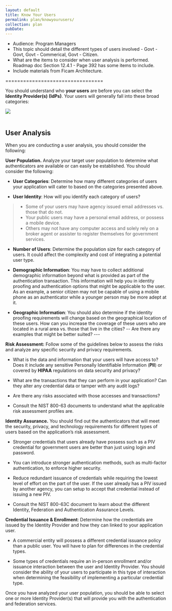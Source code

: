 ```yaml
---
layout: default
title: Know Your Users
permalink: plan/knowyourusers/
collection: plan
pubDate:
---
```


- Audience: Program Managers
- This topic should detail the different types of users involved - Govt - Govt, Govt - Commerical, Govt - Citizen.
- What are the items to consider when user analysis is performed. Roadmap doc Section 12.4.1 - Page 392 has some items to include.
- Include materials from Ficam Architecture.

=================================

You should understand who **your users** are before you can select the **Identity Provider(s) (IdPs)**. Your users will generally fall into these broad categories:

<div><img src="{{site.baseurl}}/img/fed-users.png"/></div>

<br/>

## User Analysis

When you are conducting a user analysis, you should consider the following:

<i class="fa fa-check-square-o"></i> **User Population.** Analyze your target user population to determine what authenticators are available or can easily be established. You should consider the following:

* **User Categories**: Determine how many different categories of users your application will cater to based on the categories presented above. 

* **User Identity**: How will you identify each category of users? 
>* Some of your users may have agency issued email addresses vs. those that do not. 
>* Your public users may have a personal email address, or possess a mobile device. 
>* Others may not have any computer access and solely rely on a broker agent or assister to register themselves for government services.

 * **Number of Users**: Determine the population size for each category of users. It could affect the complexity and cost of integrating a potential user type.

 * **Demographic Information**: You may have to collect additional demographic information beyond what is provided as part of the authentication transaction. This information will help you in identity proofing and authentication options that might be applicable to the user. As an example, a senior citizen may not be capable of using a mobile phone as an authenticator while a younger person may be more adept at it.

 * **Geographic Information**: You should also determine if the identity proofing requirements will change based on the geographical location of these users. How can you increase the coverage of these users who are located in a rural area vs. those that live in the cities? -- Are there any examples that might be better suited? ---
 
 <i class="fa fa-check-square-o"></i> **Risk Assessment:** Follow some of the guidelines below to assess the risks and analyze any specific security and privacy requirements. 

 * What is the data and information that your users will have access to? Does it include any sensitive Personally Identifiable Information (**PII**) or covered by **HIPAA** regulations on data security and privacy? 

 * What are the transactions that they can perform in your application? Can they alter any credential data or tamper with any audit logs?

 * Are there any risks associated with those accesses and transactions?

 * Consult the NIST 800-63 documents to understand what the applicable risk assessment profiles are.

 <i class="fa fa-check-square-o"></i> **Identity Assurance.** You should find out the authenticators that will meet the security, privacy, and technology requirements for different types of users based on the application’s risk assessment. 

 * Stronger credentials that users already have possess such as a PIV credential for government users are better than just using login and password. 

 * You can introduce stronger authentication methods, such as multi-factor authentication, to enforce higher security. 

 * Reduce redundant issuance of credentials while requiring the lowest level of effort on the part of the user. If the user already has a PIV issued by another agency, you can setup to accept that credential instead of issuing a new PIV.

 * Consult the NIST 800-63C document to learn about the different Identity, Federation and Authentication Assurance Levels.

 <i class="fa fa-check-square-o"></i> **Credential Issuance & Enrollment**: Determine how the credentials are issued by the Identity Provider and how they can linked to your application user.

 * A commercial entity will possess a different credential issuance policy than a public user. You will have to plan for differences in the credential types.

 * Some types of credentials require an in-person enrollment and/or issuance interaction between the user and Identity Provider. You should consider the ability of your users to participate in this type of interaction when determining the feasibility of implementing a particular credential type.

Once you have analyzed your user population, you should be able to select one or more Identity Provider(s) that will provide you with the authentication and federation services.









































